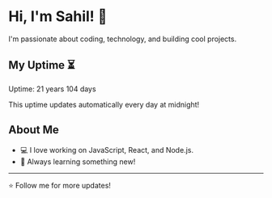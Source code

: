 # Hi, I'm Sahil! 👋

I'm passionate about coding, technology, and building cool projects.

## My Uptime ⏳
Uptime: 21 years 104 days

This uptime updates automatically every day at midnight!

## About Me
- 💻 I love working on JavaScript, React, and Node.js.
- 🎯 Always learning something new!

---

⭐️ Follow me for more updates!
